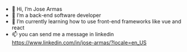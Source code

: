- 👋 Hi, I’m Jose Armas
- 👀 I’m a back-end software developer
- 🌱 I’m currently learning how to use front-end frameworks like vue and react
- 📫 you can send me a message in linkedin https://www.linkedin.com/in/jose-armas/?locale=en_US

<!---
thyfus/thyfus is a ✨ special ✨ repository because its `README.md` (this file) appears on your GitHub profile.
You can click the Preview link to take a look at your changes.
--->
